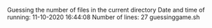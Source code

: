 Guessing the number of files in the current directory
Date and time of running: 
11-10-2020 16:44:08
Number of lines: 
27 guessinggame.sh
